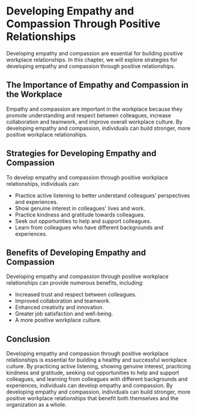 Developing Empathy and Compassion Through Positive Relationships
=======================================================================================================================

Developing empathy and compassion are essential for building positive workplace relationships. In this chapter, we will explore strategies for developing empathy and compassion through positive relationships.

The Importance of Empathy and Compassion in the Workplace
---------------------------------------------------------

Empathy and compassion are important in the workplace because they promote understanding and respect between colleagues, increase collaboration and teamwork, and improve overall workplace culture. By developing empathy and compassion, individuals can build stronger, more positive workplace relationships.

Strategies for Developing Empathy and Compassion
------------------------------------------------

To develop empathy and compassion through positive workplace relationships, individuals can:

* Practice active listening to better understand colleagues' perspectives and experiences.
* Show genuine interest in colleagues' lives and work.
* Practice kindness and gratitude towards colleagues.
* Seek out opportunities to help and support colleagues.
* Learn from colleagues who have different backgrounds and experiences.

Benefits of Developing Empathy and Compassion
---------------------------------------------

Developing empathy and compassion through positive workplace relationships can provide numerous benefits, including:

* Increased trust and respect between colleagues.
* Improved collaboration and teamwork.
* Enhanced creativity and innovation.
* Greater job satisfaction and well-being.
* A more positive workplace culture.

Conclusion
----------

Developing empathy and compassion through positive workplace relationships is essential for building a healthy and successful workplace culture. By practicing active listening, showing genuine interest, practicing kindness and gratitude, seeking out opportunities to help and support colleagues, and learning from colleagues with different backgrounds and experiences, individuals can develop empathy and compassion. By developing empathy and compassion, individuals can build stronger, more positive workplace relationships that benefit both themselves and the organization as a whole.
